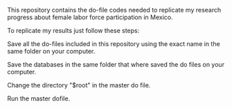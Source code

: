 This repository contains the do-file codes needed to replicate my research progress about female labor force participation in Mexico. 

To replicate my results just follow these steps:

Save all the do-files included in this repository using the exact name in the same folder on your computer. 

Save the databases in the same folder that where saved the do files on your computer. 

Change the directory "$root" in the master do file. 

Run the master dofile. 
